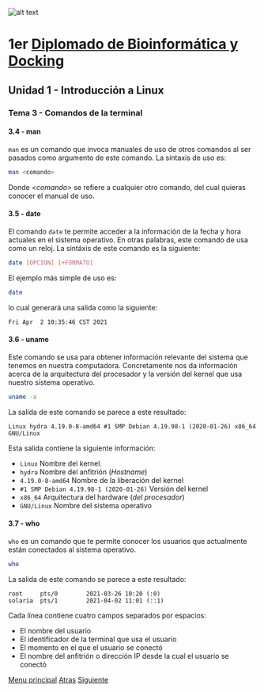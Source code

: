 ![alt text](https://solariabiodata.com.mx/images/solaria_banner.png "Soluciones de Siguiente Generación")
# 1er [Diplomado de Bioinformática y Docking](../)

## Unidad 1 - Introducción a Linux

### Tema 3 - Comandos de la terminal

#### 3.4 - man

`man` es un comando que invoca manuales de uso de otros comandos al ser pasados como argumento de este comando. La sintaxis de uso es:

```bash
man <comando>
```

Donde _\<comando\>_ se refiere a cualquier otro comando, del cual quieras conocer el manual de uso.

#### 3.5 - date

El comando `date` te permite acceder a la información de la fecha y hora actuales en el sistema operativo. En otras palabras, este comando de usa como un reloj. La sintáxis de este comando es la siguiente:

```bash
date [OPCION] [+FORMATO]
```
 
 El ejemplo más simple de uso es:
 
 ```bash
date
```

lo cual generará una salida como la siguiente:

```output
Fri Apr  2 10:35:46 CST 2021
```


#### 3.6 - uname

Este comando se usa para obtener información relevante del sistema que tenemos en nuestra computadora. Concretamente nos da información acerca de la arquitectura del procesador y la versión del kernel que usa nuestro sistema operativo. 

```bash
uname -a
```

La salida de este comando se parece a este resultado:

```output
Linux hydra 4.19.0-8-amd64 #1 SMP Debian 4.19.98-1 (2020-01-26) x86_64 GNU/Linux
```

Esta salida contiene la siguiente información:

 - `Linux` Nombre del kernel.
 - `hydra` Nombre del anfitrión (_Hostname_)
 - `4.19.0-8-amd64` Nombre de la liberación del kernel
 - `#1 SMP Debian 4.19.98-1 (2020-01-26)` Versión del kernel
 - `x86_64` Arquitectura del hardware (_del procesador_)
 -  `GNU/Linux` Nombre del sistema operativo


#### 3.7 - who

`who` es un comando que te permite conocer los usuarios que actualmente están conectados al sistema operativo.

```bash
who
```

La salida de este comando se parece a este resultado:

```output
root     pts/0        2021-03-26 10:20 (:0)
solaria  pts/1        2021-04-02 11:01 (::1)
```

Cada línea contiene cuatro campos separados por espacios:
 
 - El nombre del usuario
 - El identificador de la terminal que usa el usuario
 - El momento en el que el usuario se conectó
 - El nombre del anfitrión o dirección IP desde la cual el usuario se conectó



[Menu principal](../) 
[Atras](./comandosNavegacion)
[Siguiente](#)

